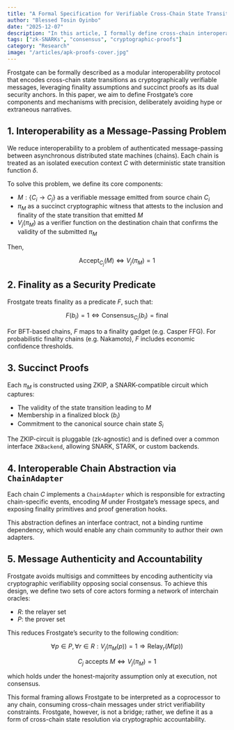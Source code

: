 ```yaml
---
title: "A Formal Specification for Verifiable Cross-Chain State Transitions"
author: "Blessed Tosin Oyinbo"
date: "2025-12-07"
description: "In this article, I formally define cross-chain interoperability as a problem of verifiable state transitions between distributed state machines, grounded in finality and succinct proofs."
tags: ["zk-SNARKs", "consensus", "cryptographic-proofs"]
category: "Research"
image: "/articles/apk-proofs-cover.jpg"
---
```


Frostgate can be formally described as a modular interoperability protocol that encodes cross-chain state transitions as cryptographically verifiable messages, leveraging finality assumptions and succinct proofs as its dual security anchors. In this paper, we aim to define Frostgate’s core components and mechanisms with precision, deliberately avoiding hype or extraneous narratives.

## 1. Interoperability as a Message-Passing Problem

We reduce interoperability to a problem of authenticated message-passing between asynchronous distributed state machines (chains). Each chain is treated as an isolated execution context $C$ with deterministic state transition function $\delta$.

To solve this problem, we define its core components:

* $M : \{C_i \rightarrow C_j\}$ as a verifiable message emitted from source chain $C_i$
* $\pi_M$ as a succinct cryptographic witness that attests to the inclusion and finality of the state transition that emitted $M$
* $V_j(\pi_M)$ as a verifier function on the destination chain that confirms the validity of the submitted $\pi_M$

Then,

$$
\text{Accept}_{C_j}(M) \Leftrightarrow V_j(\pi_M) = 1
$$

## 2. Finality as a Security Predicate

Frostgate treats finality as a predicate $F$, such that:

$$
F(b_i) = 1 \Leftrightarrow \text{Consensus}_{C_i}(b_i) = \text{final}
$$

For BFT-based chains, $F$ maps to a finality gadget (e.g. Casper FFG). For probabilistic finality chains (e.g. Nakamoto), $F$ includes economic confidence thresholds.

## 3. Succinct Proofs

Each $\pi_M$ is constructed using ZKIP, a SNARK-compatible circuit which captures:

* The validity of the state transition leading to $M$
* Membership in a finalized block $(b_i)$
* Commitment to the canonical source chain state $S_i$

The ZKIP-circuit is pluggable (zk-agnostic) and is defined over a common interface `ZKBackend`, allowing SNARK, STARK, or custom backends.

## 4. Interoperable Chain Abstraction via `ChainAdapter`

Each chain $C$ implements a `ChainAdapter` which is responsible for extracting chain-specific events, encoding $M$ under Frostgate’s message specs, and exposing finality primitives and proof generation hooks.

This abstraction defines an interface contract, not a binding runtime dependency, which would enable any chain community to author their own adapters.

## 5. Message Authenticity and Accountability

Frostgate avoids multisigs and committees by encoding authenticity via cryptographic verifiability opposing social consensus. To achieve this design, we define two sets of core actors forming a network of interchain oracles:

* $R$: the relayer set
* $P$: the prover set

This reduces Frostgate’s security to the following condition:

$$
\forall p \in P, \forall r \in R : V_j(\pi_M(p)) = 1 \Rightarrow \text{Relay}_r(M(p))
$$

$$
C_j \text{ accepts } M \Leftrightarrow V_j(\pi_M) = 1
$$

which holds under the honest-majority assumption only at execution, not consensus.

This formal framing allows Frostgate to be interpreted as a coprocessor to any chain, consuming cross-chain messages under strict verifiability constraints. Frostgate, however, is not a bridge; rather, we define it as a form of cross-chain state resolution via cryptographic accountability.
